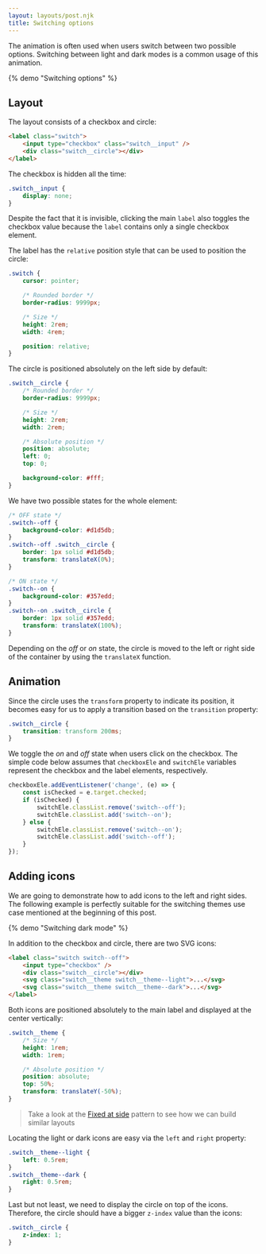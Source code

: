 ```yaml
---
layout: layouts/post.njk
title: Switching options
---
```


The animation is often used when users switch between two possible options. Switching between light and dark modes is a common usage of this animation.

{% demo "Switching options" %}

## Layout

The layout consists of a checkbox and circle:

```html
<label class="switch">
    <input type="checkbox" class="switch__input" />
    <div class="switch__circle"></div>
</label>
```

The checkbox is hidden all the time:

```css
.switch__input {
    display: none;
}
```

Despite the fact that it is invisible, clicking the main `label` also toggles the checkbox value because the `label` contains only a single checkbox element.

The label has the `relative` position style that can be used to position the circle:

```css
.switch {
    cursor: pointer;

    /* Rounded border */
    border-radius: 9999px;

    /* Size */
    height: 2rem;
    width: 4rem;

    position: relative;
}
```

The circle is positioned absolutely on the left side by default:

```css
.switch__circle {
    /* Rounded border */
    border-radius: 9999px;

    /* Size */
    height: 2rem;
    width: 2rem;

    /* Absolute position */
    position: absolute;
    left: 0;
    top: 0;

    background-color: #fff;
}
```

We have two possible states for the whole element:

```css
/* OFF state */
.switch--off {
    background-color: #d1d5db;
}
.switch--off .switch__circle {
    border: 1px solid #d1d5db;
    transform: translateX(0%);
}

/* ON state */
.switch--on {
    background-color: #357edd;
}
.switch--on .switch__circle {
    border: 1px solid #357edd;
    transform: translateX(100%);
}
```

Depending on the _off_ or _on_ state, the circle is moved to the left or right side of the container by using the `translateX` function.

## Animation

Since the circle uses the `transform` property to indicate its position, it becomes easy for us to apply a transition based on the `transition` property:

```css
.switch__circle {
    transition: transform 200ms;
}
```

We toggle the _on_ and _off_ state when users click on the checkbox. The simple code below assumes that `checkboxEle` and `switchEle` variables represent the checkbox and the label elements, respectively.

```js
checkboxEle.addEventListener('change', (e) => {
    const isChecked = e.target.checked;
    if (isChecked) {
        switchEle.classList.remove('switch--off');
        switchEle.classList.add('switch--on');
    } else {
        switchEle.classList.remove('switch--on');
        switchEle.classList.add('switch--off');
    }
});
```

## Adding icons

We are going to demonstrate how to add icons to the left and right sides. The following example is perfectly suitable for the switching themes use case mentioned at the beginning of this post.

{% demo "Switching dark mode" %}

In addition to the checkbox and circle, there are two SVG icons:

```html
<label class="switch switch--off">
    <input type="checkbox" />
    <div class="switch__circle"></div>
    <svg class="switch__theme switch__theme--light">...</svg>
    <svg class="switch__theme switch__theme--dark">...</svg>
</label>
```

Both icons are positioned absolutely to the main label and displayed at the center vertically:

```css
.switch__theme {
    /* Size */
    height: 1rem;
    width: 1rem;

    /* Absolute position */
    position: absolute;
    top: 50%;
    transform: translateY(-50%);
}
```

> Take a look at the [Fixed at side](https://csslayout.io/fixed-at-side/) pattern to see how we can build similar layouts

Locating the light or dark icons are easy via the `left` and `right` property:

```css
.switch__theme--light {
    left: 0.5rem;
}
.switch__theme--dark {
    right: 0.5rem;
}
```

Last but not least, we need to display the circle on top of the icons. Therefore, the circle should have a bigger `z-index` value than the icons:

```css
.switch__circle {
    z-index: 1;
}
```
